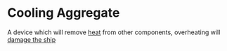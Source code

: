  # Cooling Aggregate

 A device which will remove [heat][heat-mechanic] from other components, overheating will [damage the ship][health-mechanic]

[heat-mechanic]: ../mechanics/HeatMechanic.md
[health-mechanic]: ../mechanics/HullHealthMechanic.md